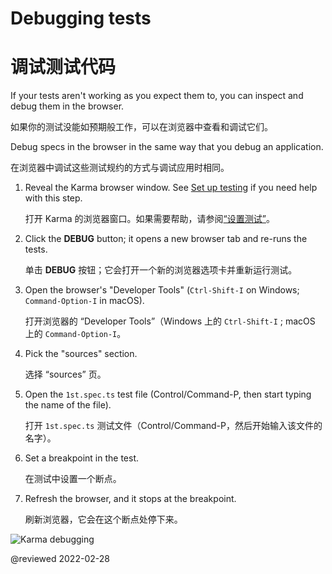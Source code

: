 # Debugging tests

# 调试测试代码

If your tests aren't working as you expect them to, you can inspect and debug them in the browser.

如果你的测试没能如预期般工作，可以在浏览器中查看和调试它们。

Debug specs in the browser in the same way that you debug an application.

在浏览器中调试这些测试规约的方式与调试应用时相同。

1. Reveal the Karma browser window.
   See [Set up testing](guide/testing#set-up-testing) if you need help with this step.

   打开 Karma 的浏览器窗口。如果需要帮助，请参阅[“设置测试”](guide/testing#set-up-testing)。

1. Click the **DEBUG** button; it opens a new browser tab and re-runs the tests.

   单击 **DEBUG** 按钮；它会打开一个新的浏览器选项卡并重新运行测试。

1. Open the browser's "Developer Tools" (`Ctrl-Shift-I` on Windows; `Command-Option-I` in macOS).

   打开浏览器的 “Developer Tools”（Windows 上的 `Ctrl-Shift-I` ; macOS 上的 `Command-Option-I`。

1. Pick the "sources" section.

   选择 “sources” 页。

1. Open the `1st.spec.ts` test file (Control/Command-P, then start typing the name of the file).

   打开 `1st.spec.ts` 测试文件（Control/Command-P，然后开始输入该文件的名字）。

1. Set a breakpoint in the test.

   在测试中设置一个断点。

1. Refresh the browser, and it stops at the breakpoint.

   刷新浏览器，它会在这个断点处停下来。

<div class="lightbox">

<img alt="Karma debugging" src="generated/images/guide/testing/karma-1st-spec-debug.png">

</div>

<!-- links -->

<!-- external links -->

<!-- end links -->

@reviewed 2022-02-28
